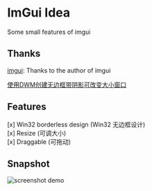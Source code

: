 # ImGui Idea
Some small features of imgui

## Thanks
[imgui](https://github.com/ocornut/imgui): Thanks to the author of imgui

[使用DWM创建无边框带阴影可改变大小窗口](https://www.jianshu.com/p/e224390f7387)

## Features

[x] Win32 borderless design (Win32 无边框设计)  
[x] Resize (可调大小)  
[x] Draggable (可拖动)  

## Snapshot

![screenshot demo](https://github.com/MiroKaku/imgui-idea/raw/master/snapshot/imgui.gif)
